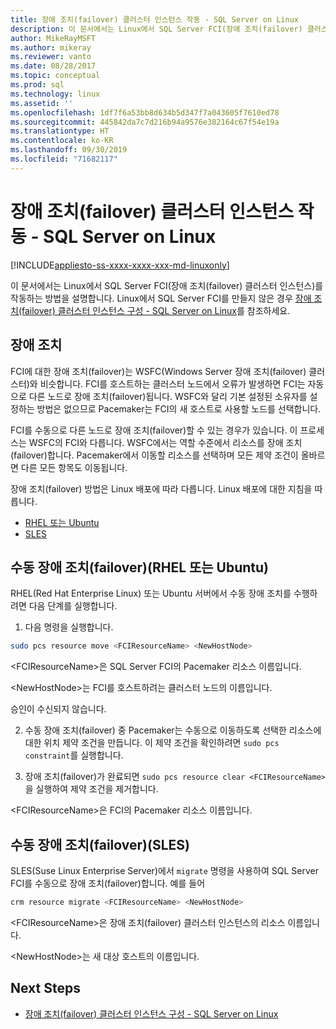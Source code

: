 ```yaml
---
title: 장애 조치(failover) 클러스터 인스턴스 작동 - SQL Server on Linux
description: 이 문서에서는 Linux에서 SQL Server FCI(장애 조치(failover) 클러스터 인스턴스)를 작동하는 방법을 설명합니다.
author: MikeRayMSFT
ms.author: mikeray
ms.reviewer: vanto
ms.date: 08/28/2017
ms.topic: conceptual
ms.prod: sql
ms.technology: linux
ms.assetid: ''
ms.openlocfilehash: 1df7f6a53bb8d634b5d347f7a043605f7610ed78
ms.sourcegitcommit: 445842da7c7d216b94a9576e382164c67f54e19a
ms.translationtype: HT
ms.contentlocale: ko-KR
ms.lasthandoff: 09/30/2019
ms.locfileid: "71682117"
---
```

# <a name="operate-failover-cluster-instance---sql-server-on-linux"></a>장애 조치(failover) 클러스터 인스턴스 작동 - SQL Server on Linux

[!INCLUDE[appliesto-ss-xxxx-xxxx-xxx-md-linuxonly](../includes/appliesto-ss-xxxx-xxxx-xxx-md-linuxonly.md)]

이 문서에서는 Linux에서 SQL Server FCI(장애 조치(failover) 클러스터 인스턴스)를 작동하는 방법을 설명합니다. Linux에서 SQL Server FCI를 만들지 않은 경우 [장애 조치(failover) 클러스터 인스턴스 구성 - SQL Server on Linux](sql-server-linux-shared-disk-cluster-configure.md)를 참조하세요. 

## <a name="failover"></a>장애 조치

FCI에 대한 장애 조치(failover)는 WSFC(Windows Server 장애 조치(failover) 클러스터)와 비슷합니다. FCI를 호스트하는 클러스터 노드에서 오류가 발생하면 FCI는 자동으로 다른 노드로 장애 조치(failover)됩니다. WSFC와 달리 기본 설정된 소유자를 설정하는 방법은 없으므로 Pacemaker는 FCI의 새 호스트로 사용할 노드를 선택합니다.

FCI를 수동으로 다른 노드로 장애 조치(failover)할 수 있는 경우가 있습니다. 이 프로세스는 WSFC의 FCI와 다릅니다. WSFC에서는 역할 수준에서 리소스를 장애 조치(failover)합니다. Pacemaker에서 이동할 리소스를 선택하며 모든 제약 조건이 올바르면 다른 모든 항목도 이동됩니다. 

장애 조치(failover) 방법은 Linux 배포에 따라 다릅니다. Linux 배포에 대한 지침을 따릅니다.

- [RHEL 또는 Ubuntu](#manual-failover-rhel-or-ubuntu)
- [SLES](#manual-failover-sles)

## <a name="manual-failover-rhel-or-ubuntu"></a>수동 장애 조치(failover)(RHEL 또는 Ubuntu)

RHEL(Red Hat Enterprise Linux) 또는 Ubuntu 서버에서 수동 장애 조치를 수행하려면 다음 단계를 실행합니다.
1.  다음 명령을 실행합니다. 

   ```bash
   sudo pcs resource move <FCIResourceName> <NewHostNode> 
   ```

   \<FCIResourceName>은 SQL Server FCI의 Pacemaker 리소스 이름입니다.

   \<NewHostNode>는 FCI를 호스트하려는 클러스터 노드의 이름입니다. 

   승인이 수신되지 않습니다.

2.  수동 장애 조치(failover) 중 Pacemaker는 수동으로 이동하도록 선택한 리소스에 대한 위치 제약 조건을 만듭니다. 이 제약 조건을 확인하려면 `sudo pcs constraint`를 실행합니다.

3.  장애 조치(failover)가 완료되면 `sudo pcs resource clear <FCIResourceName>`을 실행하여 제약 조건을 제거합니다. 

\<FCIResourceName>은 FCI의 Pacemaker 리소스 이름입니다. 

## <a name="manual-failover-sles"></a>수동 장애 조치(failover)(SLES)


SLES(Suse Linux Enterprise Server)에서 `migrate` 명령을 사용하여 SQL Server FCI를 수동으로 장애 조치(failover)합니다. 예를 들어

```bash
crm resource migrate <FCIResourceName> <NewHostNode>
```

\<FCIResourceName>은 장애 조치(failover) 클러스터 인스턴스의 리소스 이름입니다. 

\<NewHostNode>는 새 대상 호스트의 이름입니다. 


<!---

|Distribution |Topic 
|----- |-----
|**Red Hat Enterprise Linux with HA add-on** |[Configure](sql-server-linux-shared-disk-cluster-red-hat-7-configure.md)<br/>[Operate](sql-server-linux-shared-disk-cluster-red-hat-7-operate.md)
|**SUSE Linux Enterprise Server with HA add-on** |[Configure](sql-server-linux-shared-disk-cluster-sles-configure.md)

--->

## <a name="next-steps"></a>Next Steps

- [장애 조치(failover) 클러스터 인스턴스 구성 - SQL Server on Linux](sql-server-linux-shared-disk-cluster-configure.md)

<!--Image references-->
